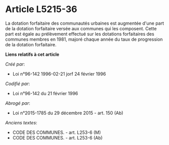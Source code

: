 # Article L5215-36

La dotation forfaitaire des communautés urbaines est augmentée d'une part de la dotation forfaitaire versée aux communes qui
les composent. Cette part est égale au prélèvement effectué sur les dotations forfaitaires des communes membres en 1981,
majoré chaque année du taux de progression de la dotation forfaitaire.

**Liens relatifs à cet article**

_Créé par_:

  - Loi n°96-142 1996-02-21 jorf 24 février 1996

_Codifié par_:

  - Loi n°96-142 du 21 février 1996

_Abrogé par_:

  - Loi n°2015-1785 du 29 décembre 2015 - art. 150 (Ab)

_Anciens textes_:

  - CODE DES COMMUNES. - art. L253-6 (M)
  - CODE DES COMMUNES. - art. L253-6 (Ab)
